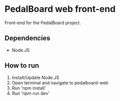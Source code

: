 # PedalBoard web front-end
Front-end for the PedalBoard project.

## Dependencies
- Node.JS

## How to run
1. Install/Update Node.JS
2. Open terminal and navigate to pedalboard-web
3. Run 'npm install'
4. Run 'npm run dev'